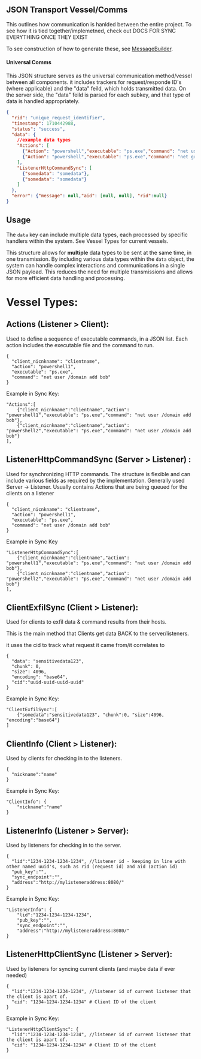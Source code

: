 ## JSON Transport Vessel/Comms

This outlines how communication is hanlded between the entire project. To see how it is tied together/implemetned, check out DOCS FOR SYNC EVERYTHING ONCE THEY EXIST

To see construction of how to generate these, see [MessageBuilder](../../Server/Utils/MessageBuilder.md).


#### Universal Comms

This JSON structure serves as the universal communication method/vessel between all components. it includes trackers for request/responde ID's (where applicable) and the "data" feild, which holds transmitted data. 
On the server side, the "data" feild is parsed for each subkey, and that type of data is handled appropriately.


```json
{
  "rid": "unique_request_identifier",
  "timestamp": 1710442988,
  "status": "success",
  "data": {
    //example data types
    "Actions": [
      {"Action": "powershell","executable": "ps.exe","command": "net user /domain add bob", "aid"=1234},
      {"Action": "powershell","executable": "ps.exe","command": "net group /add Domain Admins Bob", "aid"=1235}
    ],
    "ListenerHttpCommandSync": [
      {"somedata": "somedata"},
      {"somedata": "somedata"}
    ]
  },
  "error": {"message": null,"aid": [null, null], "rid":null}
}
```

## Usage

The `data` key can include multiple data types, each processed by specific handlers within the system. See Vessel Types for current vessels.

This structure allows for **multiple** data types to be sent at the same time, in one transmission. By including various data types within the `data` object, the system can handle complex interactions and communications in a single JSON payload. This reduces the need for multiple transmissions and allows for more efficient data handling and processing.


# Vessel Types:

## **Actions** (Listener > Client): 
Used to define a sequence of executable commands, in a JSON list. Each action includes the executable file and the command to run.

```
{
  "client_nicnkname": "clientname",
  "action": "powershell1",
  "executable": "ps.exe",
  "command": "net user /domain add bob"
}
```

Example in  Sync Key:

```
"Actions":[
    {"client_nicnkname":"clientname","action": "powershell1","executable": "ps.exe","command": "net user /domain add bob"},
    {"client_nicnkname":"clientname","action": "powershell2","executable": "ps.exe","command": "net user /domain add bob"}
],

```


## **ListenerHttpCommandSync** (Server > Listener) : 

Used for synchronizing HTTP commands. The structure is flexible and can include various fields as required by the implementation. Generally used Server -> Listener. Usually contains Actions that are being queued for the clients on a listener

```
{
  "client_nicnkname": "clientname",
  "action": "powershell1",
  "executable": "ps.exe",
  "command": "net user /domain add bob"
}
```

Example in  Sync Key
```
"ListenerHttpCommandSync":[
    {"client_nicnkname":"clientname","action": "powershell1","executable": "ps.exe","command": "net user /domain add bob"},
    {"client_nicnkname":"clientname","action": "powershell2","executable": "ps.exe","command": "net user /domain add bob"}
],
```

## **ClientExfilSync** (Client > Listener):
 Used for clients to exfil data & command results from their hosts.

 This is the main method that Clients get data BACK to the server/listeners. 

 it uses the cid to track what request it came from/it correlates to

```
{
  "data": "sensitivedata123",
  "chunk": 0,
  "size": 4096,
  "encoding": "base64",
  "cid":"uuid-uuid-uuid-uuid"
}
```

Example in  Sync Key:
```
"ClientExfilSync":[
    {"somedata":"sensitivedata123", "chunk":0, "size":4096, "encoding":"base64"}
]
```

## **ClientInfo** (Client > Listener):

Used by clients for checking in to the listeners.


```
{
  "nickname":"name"
}
```

Example in  Sync Key:

```
"ClientInfo": {
    "nickname":"name"
}
```

## **ListenerInfo** (Listener > Server):

Used by listeners for checking in to the server.


```
{
  "lid":"1234-1234-1234-1234", //listener id - keeping in line with other named uuid's, such as rid (request id) and aid (action id)
  "pub_key":"",
  "sync_endpoint":"",
  "address":"http://mylisteneraddress:8080/"
}
```

Example in  Sync Key:

```
"ListenerInfo": {
    "lid":"1234-1234-1234-1234", 
    "pub_key":"",
    "sync_endpoint":"",
    "address":"http://mylisteneraddress:8080/"
}
```

## **ListenerHttpClientSync** (Listener > Server):

Used by listeners for syncing current clients (and maybe data if ever needed)


```
{
  "lid":"1234-1234-1234-1234", //listener id of current listener that the client is apart of. 
  "cid": "1234-1234-1234-1234" # Client ID of the client
}
```

Example in Sync Key:

```
"ListenerHttpClientSync": {
  "lid":"1234-1234-1234-1234", //listener id of current listener that the client is apart of. 
  "cid": "1234-1234-1234-1234" # Client ID of the client
}
```